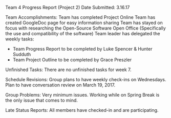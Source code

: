 Team 4 Progress Report (Project 2)
Date Submitted: 3.16.17

Team Accomplishments:
Team has completed Project Online
Team has created GoogleDoc page for easy information sharing
Team has stayed on focus with researching the Open-Source Software Open Office (Specifically the use and compatibility of the software)
Team leader has delegated the weekly tasks:
- Team Progress Report to be completed by Luke Spencer & Hunter Sudduth
- Team Project Outline to be completed by Grace Preszler

Unfinished Tasks:
There are no unfinished tasks for week 7.

Schedule Revisions:
Group plans to have weekly check-ins on Wednesdays.
Plan to have conversation review on March 19, 2017.

Group Problems:
Very minimum issues. Working while on Spring Break is the only issue that comes to mind. 

Late Status Reports:
All members have checked-in and are participating.
